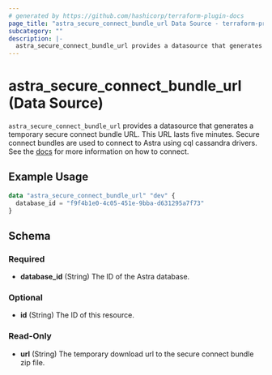 ```yaml
---
# generated by https://github.com/hashicorp/terraform-plugin-docs
page_title: "astra_secure_connect_bundle_url Data Source - terraform-provider-astra"
subcategory: ""
description: |-
  astra_secure_connect_bundle_url provides a datasource that generates a temporary secure connect bundle URL. This URL lasts five minutes. Secure connect bundles are used to connect to Astra using cql cassandra drivers. See the docs https://docs.datastax.com/en/astra/docs/connecting-to-database.html for more information on how to connect.
---
```


# astra_secure_connect_bundle_url (Data Source)

`astra_secure_connect_bundle_url` provides a datasource that generates a temporary secure connect bundle URL. This URL lasts five minutes. Secure connect bundles are used to connect to Astra using cql cassandra drivers. See the [docs](https://docs.datastax.com/en/astra/docs/connecting-to-database.html) for more information on how to connect.

## Example Usage

```terraform
data "astra_secure_connect_bundle_url" "dev" {
  database_id = "f9f4b1e0-4c05-451e-9bba-d631295a7f73"
}
```

<!-- schema generated by tfplugindocs -->
## Schema

### Required

- **database_id** (String) The ID of the Astra database.

### Optional

- **id** (String) The ID of this resource.

### Read-Only

- **url** (String) The temporary download url to the secure connect bundle zip file.


